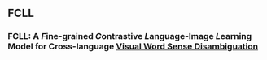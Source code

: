 ## FCLL
### FCLL: A *F*ine-grained *C*ontrastive *L*anguage-Image *L*earning Model for Cross-language [Visual Word Sense Disambiguation](https://raganato.github.io/vwsd/)

